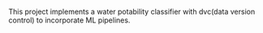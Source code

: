 This project implements a water potability classifier with dvc(data version control) to incorporate ML pipelines. 